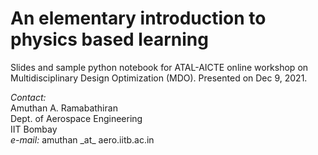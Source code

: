 # An elementary introduction to physics based learning

Slides and sample python notebook for ATAL-AICTE online workshop on Multidisciplinary Design Optimization (MDO). Presented on Dec 9, 2021.
  
*Contact:*  
Amuthan A. Ramabathiran  
Dept. of Aerospace Engineering  
IIT Bombay  
*e-mail:* amuthan \_at\_ aero.iitb.ac.in
